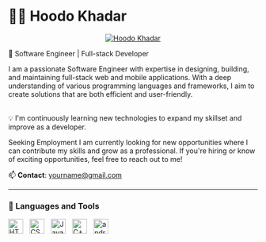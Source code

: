 # 🏄‍♂️ Hoodo  Khadar

<p align="center">
 
  <a href="https://github.com/princessnefertiti">
    <img src="https://user-images.githubusercontent.com/20955511/199138068-0a7b7b75-a024-4f00-803f-30a19c5d1b2d.png" alt="Hoodo Khadar" /></a>
</p>

<p align="center">

🔧 Software Engineer | Full-stack Developer

I am a passionate Software Engineer with expertise in designing, building, and maintaining full-stack web and mobile applications. With a deep understanding of various programming languages and frameworks, I aim to create solutions that are both efficient and user-friendly.
</p>

<br/>
💡 I'm continuously learning new technologies to expand my skillset and improve as a developer.

Seeking Employment
I am currently looking for new opportunities where I can contribute my skills and grow as a professional. If you're hiring or know of exciting opportunities, feel free to reach out to me!

📫 **Contact**: [yourname@gmail.com](mailto:hoodokhadarcode@gmail.com)



---

### 🧰 Languages and Tools

      
<img align="left" alt="HTML" width="30px" style="padding-right:10px;" src="https://cdn.jsdelivr.net/gh/devicons/devicon/icons/html5/html5-plain.svg" />
<img align="left" alt="CSS" width="30px" style="padding-right:10px;" src="https://cdn.jsdelivr.net/gh/devicons/devicon/icons/css3/css3-plain.svg" />
<img align="left" alt="JavaScript" width="30px" style="padding-right:10px;" src="https://cdn.jsdelivr.net/gh/devicons/devicon/icons/javascript/javascript-plain.svg" />
<img align="left" alt="C++" width="30px" style="padding-right:10px;"  src="https://cdn.jsdelivr.net/gh/devicons/devicon@latest/icons/csharp/csharp-original.svg" />
<img align="left" alt="android" width="30px" style="padding-right:10px;" src="https://cdn.jsdelivr.net/gh/devicons/devicon@latest/icons/android/android-original.svg" />
    

<br />

#
